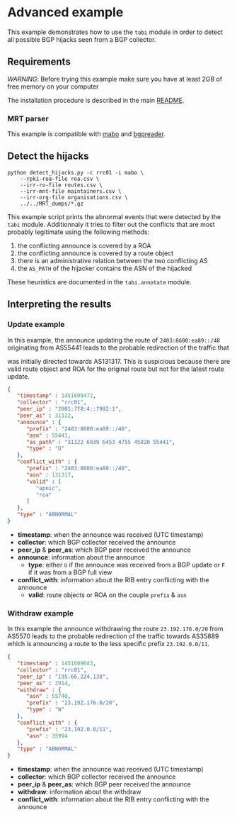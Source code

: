 # Advanced example

This example demonstrates how to use the `tabi` module in order to detect
all possible BGP hijacks seen from a BGP collector.

## Requirements

*WARNING*: Before trying this example make sure you have at least 2GB
of free memory on your computer

The installation procedure is described in the main
[README](https://github.com/ANSSI-FR/tabi).

### MRT parser

This example is compatible with [mabo](https://github.com/ANSSI-FR/mabo) and
[bgpreader](https://bgpstream.caida.org/docs/tools/bgpreader).

## Detect the hijacks

```shell
python detect_hijacks.py -c rrc01 -i mabo \
    --rpki-roa-file roa.csv \
    --irr-ro-file routes.csv \
    --irr-mnt-file maintainers.csv \
    --irr-org-file organisations.csv \
    ../../MRT_dumps/*.gz
```

This example script prints the abnormal events that were detected by the
`tabi` module. Additionnaly it tries to filter out the conflicts that are most
probably legitimate using the following methods:

1. the conflicting announce is covered by a ROA
2. the conflicting announce is covered by a route object
3. there is an administrative relation between the two conflicting AS
4. the `AS_PATH` of the hijacker contains the ASN of the hijacked

These heuristics are documented in the `tabi.annotate` module.

## Interpreting the results

### Update example

In this example, the announce updating the route of `2403:8600:ea89::/48`
originating from AS55441 leads to the probable redirection of the traffic that

was initially directed towards AS131317. This is suspicious because there are
valid route object and ROA for the original route but not for the latest
route update.

```json
{
   "timestamp" : 1451609472,
   "collector" : "rrc01",
   "peer_ip" : "2001:7f8:4::7992:1",
   "peer_as" : 31122,
   "announce" : {
      "prefix" : "2403:8600:ea89::/48",
      "asn" : 55441,
      "as_path" : "31122 6939 6453 4755 45820 55441",
      "type" : "U"
   },
   "conflict_with" : {
      "prefix" : "2403:8600:ea89::/48",
      "asn" : 131317,
      "valid" : [
         "apnic",
         "roa"
      ]
   },
   "type" : "ABNORMAL"
}
```

 * **timestamp**: when the announce was received (UTC timestamp)
 * **collector**: which BGP collector received the announce
 * **peer_ip** & **peer_as**: which BGP peer received the announce
 * **announce**: information about the announce
   * **type**: either `U` if the announce was received from a BGP update or `F` if it was from a BGP full view
 * **conflict_with**: information about the RIB entry conflicting with the announce
   * **valid**: route objects or ROA on the couple `prefix` & `asn`

### Withdraw example

In this example the announce withdrawing the route `23.192.176.0/20` from
AS5570 leads to the probable redirection of the traffic towards AS35889 which
is announcing a route to the less specific prefix `23.192.0.0/11`.

```json
{
   "timestamp" : 1451609643,
   "collector" : "rrc01",
   "peer_ip" : "195.66.224.138",
   "peer_as" : 2914,
   "withdraw" : {
      "asn" : 55740,
      "prefix" : "23.192.176.0/20",
      "type" : "W"
   },
   "conflict_with" : {
      "prefix" : "23.192.0.0/11",
      "asn" : 35994
   },
   "type" : "ABNORMAL"
}
```

 * **timestamp**: when the announce was received (UTC timestamp)
 * **collector**: which BGP collector received the announce
 * **peer_ip** & **peer_as**: which BGP peer received the announce
 * **withdraw**: information about the withdraw
 * **conflict_with**: information about the RIB entry conflicting with the announce
